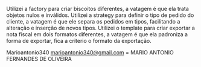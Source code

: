 Utilizei a factory para criar biscoitos diferentes, a vatagem é que ela trata objetos nulos e inválidos.
Utilizei a strategy para definir o tipo de pedido do cliente, a vatagem é que ele separa os pedidos em tipos, facilitando a alteração e inserção de novos tipos.
Utilizei o template para criar exportar a nota fiscal em dois formatos diferentes, a vatagem é que ela padroniza a forma de exportar, fica a criterio o formato da exportação.

Marioantonio340 marioantonio340@gmail.com  = MARIO ANTONIO FERNANDES DE OLIVEIRA
